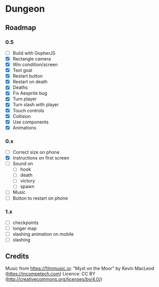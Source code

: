 # Dungeon

## Roadmap

### 0.5

- [ ] Build with GopherJS
- [x] Rectangle camera
- [x] Win condition/screen
- [x] Text goal
- [x] Restart button
- [x] Restart on death
- [x] Deaths
- [x] Fix Aesprite bug
- [x] Turn player
- [x] Turn slash with player
- [x] Touch controls
- [x] Collision
- [x] Use components
- [x] Animations

### 0.x

- [ ] Correct size on phone
- [x] Instructions on first screen
- [ ] Sound on
  - [ ] hook
  - [ ] death
  - [ ] victory
  - [ ] spawn
- [ ] Music
- [ ] Button to restart on phone

### 1.x

- [ ] checkpoints
- [ ] longer map
- [ ] slashing animation on mobile
- [ ] slashing

## Credits

Music from <https://filmmusic.io>:
"Myst on the Moor" by Kevin MacLeod (<https://incompetech.com>)
Licence: CC BY (<http://creativecommons.org/licenses/by/4.0/>)
